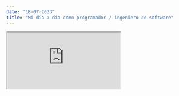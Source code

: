 ```yaml
---
date: "18-07-2023"
title: "Mi día a día como programador / ingeniero de software"
---
```

<iframe src="https://www.youtube.com/embed/66IU2c-kd-o" allowfullscreen></iframe>
